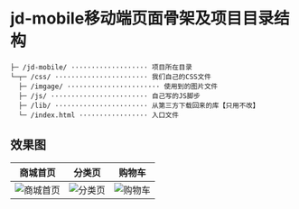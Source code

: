 # jd-mobile移动端页面骨架及项目目录结构
```
├─ /jd-mobile/ ··················· 项目所在目录
└─┬─ /css/ ······················· 我们自己的CSS文件
  ├─ /imgage/ ······················· 使用到的图片文件
  ├─ /js/ ························ 自己写的JS脚步
  ├─ /lib/ ······················· 从第三方下载回来的库【只用不改】
  └─ /index.html ················· 入口文件
```

## 效果图
商城首页|分类页|购物车
------------ | ------------- | ------------- 
![商城首页][1]|![分类页][2]|![购物车][3]



[1]: imgages/index.png
[2]: imgages/category.png
[3]: imgages/cart.png

